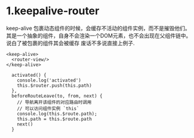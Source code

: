 #   1.keepalive-router
keep-alive
<keep-alive>包裹动态组件的时候，会缓存不活动的组件实例，而不是摧毁他们。其是一个抽象的组件，自身不会渲染一个DOM元素，也不会出现在父组件链中。
说白了被<keep-alive>包裹的组件其会被缓存
废话不多说直接上例子.

```angular2html
<keep-alive>
  <router-view/>
</keep-alive>

  activated() {
    console.log('activated')
    this.$router.push(this.path)
  },
  beforeRouteLeave(to, from, next) {
    // 导航离开该组件的对应路由时调用
    // 可以访问组件实例 `this`
    console.log(this.$route.path);
    this.path = this.$route.path
    next()
  }
```